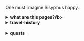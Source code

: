 <!--TRAVEL-HISTORY-->

One must imagine Sisyphus happy.

 <details>
  <summary><b>what are this pages?/b></summary>
  <div markdown="1">
  ![Sisyphus](https://github.com/gnusuy/project-Sisyphus/blob/main/sisyphus_pic.jpg?raw=true)
시시푸스
    
  </div>
  </details>

<!--TRAVEL-HISTORY-->

<!--TRAVEL-HISTORY-->

  <details>
  <summary><b>travel-history</b></summary>
  <div markdown="1">

  - 21.08.26. 첫 날이다.
    
  </div>
  </details>
  
<!--TRAVEL-HISTORY-->
<br>
<!--QUESTS-->

  <details>
  <summary><b>quests</b></summary>
  <div markdown="1">
    
  - 01. [Github pages를 생성하는 방법](https://gnusuy.github.io/project-Sisyphus.github.io/how-to-create-github-pages.html)
  - 02.
  - 03.

  </div>
  </details>
 
 <!--QUESTS-->
